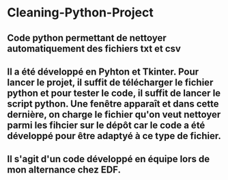 # Cleaning-Python-Project
## Code python permettant de nettoyer automatiquement des fichiers txt et csv
## Il a été développé en Pyhton et Tkinter. Pour lancer le projet, il suffit de télécharger le fichier python et pour tester le code, il suffit de lancer le script python. Une fenêtre apparaît et dans cette dernière, on charge le fichier qu'on veut nettoyer parmi les fihcier sur le dépôt car le code a été développé pour être adaptyé à ce type de fichier.
## Il s'agit d'un code développé en équipe lors de mon alternance chez EDF.


